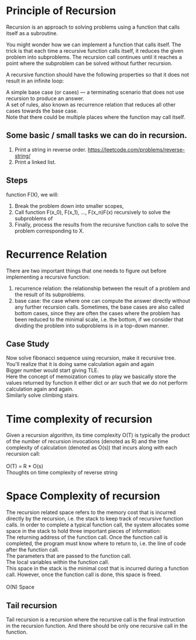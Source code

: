 # Principle of Recursion

Recursion is an approach to solving problems using a function that calls itself as a subroutine.<br>

You might wonder how we can implement a function that calls itself. The trick is that each time a recursive function calls itself, it reduces the given problem into subproblems. The recursion call continues until it reaches a point where the subproblem can be solved without further recursion.<br>

A recursive function should have the following properties so that it does not result in an infinite loop:<br>

A simple base case (or cases) — a terminating scenario that does not use recursion to produce an answer.<br>
A set of rules, also known as recurrence relation that reduces all other cases towards the base case.<br>
Note that there could be multiple places where the function may call itself.<br>

## Some basic / small tasks we can do in recursion.

1. Print a string in reverse order. https://leetcode.com/problems/reverse-string/<br>
2. Print a linked list.<br>

## Steps

function F(X), we will:<br>

1. Break the problem down into smaller scopes, <br>
2. Call function F(x_0), F(x_1), ..., F(x_n)F(x) recursively to solve the subproblems of <br>
3. Finally, process the results from the recursive function calls to solve the problem corresponding to X.

# Recurrence Relation

There are two important things that one needs to figure out before implementing a recursive function:<br>

1. recurrence relation: the relationship between the result of a problem and the result of its subproblems.<br>
2. base case: the case where one can compute the answer directly without any further recursion calls. Sometimes, the base cases are also called bottom cases, since they are often the cases where the problem has been reduced to the minimal scale, i.e. the bottom, if we consider that dividing the problem into subproblems is in a top-down manner.<br>

## Case Study

Now solve fibonacci sequence using recursion, make it recursive tree.<br>
You'll realize that it is doing same calculation again and again<br>
Bigger number would start giving TLE.<br>
Here the concept of memoization comes to play we basically store the values returned by function it either dict or arr such that we do not perform calculation again and again.<br>
Similarly solve climbing stairs.

# Time complexity of recursion

Given a recursion algorithm, its time complexity O(T) is typically the product of the number of recursion invocations (denoted as R) and the time complexity of calculation (denoted as O(s)) that incurs along with each recursion call:
<br><br>
O(T) = R \* O(s)
<br>
Thoughts on time complexity of reverse string

# Space Complexity of recursion

The recursion related space refers to the memory cost that is incurred directly by the recursion, i.e. the stack to keep track of recursive function calls. In order to complete a typical function call, the system allocates some space in the stack to hold three important pieces of information:
<br>
The returning address of the function call. Once the function call is completed, the program must know where to return to, i.e. the line of code after the function call.<br>
The parameters that are passed to the function call. <br>
The local variables within the function call.<br>
This space in the stack is the minimal cost that is incurred during a function call. However, once the function call is done, this space is freed.<br>
<br>
O(N) Space

## Tail recursion

Tail recursion is a recursion where the recursive call is the final instruction in the recursion function. And there should be only one recursive call in the function.
